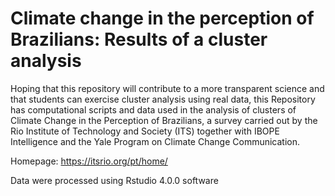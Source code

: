 # Climate change in the perception of Brazilians: Results of a cluster analysis 

Hoping that this repository will contribute to a more transparent science and that students can exercise cluster analysis using real data, this Repository has computational scripts and data used in the analysis of clusters of Climate Change in the Perception of Brazilians, a survey carried out by the Rio Institute of Technology and Society (ITS) together with IBOPE Intelligence and the Yale Program on Climate Change Communication. 

Homepage: https://itsrio.org/pt/home/



Data were processed using Rstudio 4.0.0 software 

